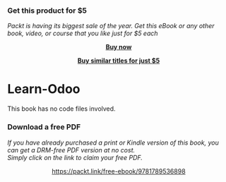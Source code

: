 
### Get this product for $5

<i>Packt is having its biggest sale of the year. Get this eBook or any other book, video, or course that you like just for $5 each</i>


<b><p align='center'>[Buy now](https://packt.link/9781789536898)</p></b>


<b><p align='center'>[Buy similar titles for just $5](https://subscription.packtpub.com/search)</p></b>


# Learn-Odoo
This book has no code files involved.
### Download a free PDF

 <i>If you have already purchased a print or Kindle version of this book, you can get a DRM-free PDF version at no cost.<br>Simply click on the link to claim your free PDF.</i>
<p align="center"> <a href="https://packt.link/free-ebook/9781789536898">https://packt.link/free-ebook/9781789536898 </a> </p>